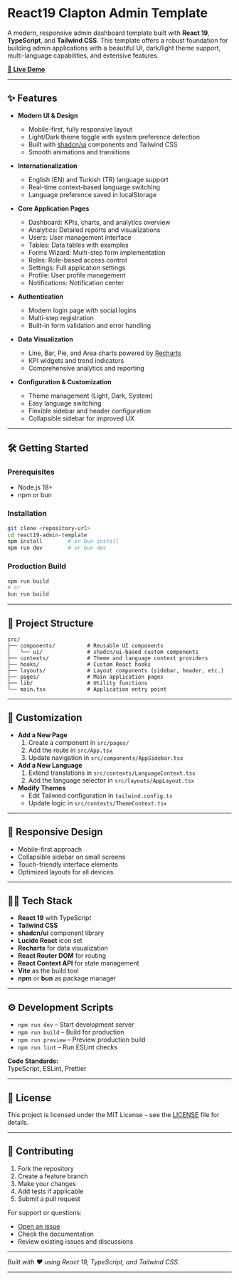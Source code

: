 # React19 Clapton Admin Template

A modern, responsive admin dashboard template built with **React 19**, **TypeScript**, and **Tailwind CSS**. This template offers a robust foundation for building admin applications with a beautiful UI, dark/light theme support, multi-language capabilities, and extensive features.

[🚀 **Live Demo**](https://react19-clapton-admin-template-free.vercel.app/)

---

## ✨ Features

- **Modern UI & Design**
  - Mobile-first, fully responsive layout
  - Light/Dark theme toggle with system preference detection
  - Built with [shadcn/ui](https://ui.shadcn.com/) components and Tailwind CSS
  - Smooth animations and transitions

- **Internationalization**
  - English (EN) and Turkish (TR) language support
  - Real-time context-based language switching
  - Language preference saved in localStorage

- **Core Application Pages**
  - Dashboard: KPIs, charts, and analytics overview
  - Analytics: Detailed reports and visualizations
  - Users: User management interface
  - Tables: Data tables with examples
  - Forms Wizard: Multi-step form implementation
  - Roles: Role-based access control
  - Settings: Full application settings
  - Profile: User profile management
  - Notifications: Notification center

- **Authentication**
  - Modern login page with social logins
  - Multi-step registration
  - Built-in form validation and error handling

- **Data Visualization**
  - Line, Bar, Pie, and Area charts powered by [Recharts](https://recharts.org/)
  - KPI widgets and trend indicators
  - Comprehensive analytics and reporting

- **Configuration & Customization**
  - Theme management (Light, Dark, System)
  - Easy language switching
  - Flexible sidebar and header configuration
  - Collapsible sidebar for improved UX

---

## 🛠️ Getting Started

### Prerequisites

- Node.js 18+
- npm or bun

### Installation

```bash
git clone <repository-url>
cd react19-admin-template
npm install        # or bun install
npm run dev        # or bun dev
```

### Production Build

```bash
npm run build
# or
bun run build
```

---

## 📁 Project Structure

```
src/
├── components/          # Reusable UI components
│   └── ui/              # shadcn/ui-based custom components
├── contexts/            # Theme and language context providers
├── hooks/               # Custom React hooks
├── layouts/             # Layout components (sidebar, header, etc.)
├── pages/               # Main application pages
├── lib/                 # Utility functions
└── main.tsx             # Application entry point
```

---

## 🎨 Customization

- **Add a New Page**
  1. Create a component in `src/pages/`
  2. Add the route in `src/App.tsx`
  3. Update navigation in `src/components/AppSidebar.tsx`
- **Add a New Language**
  1. Extend translations in `src/contexts/LanguageContext.tsx`
  2. Add the language selector in `src/layouts/AppLayout.tsx`
- **Modify Themes**
  - Edit Tailwind configuration in `tailwind.config.ts`
  - Update logic in `src/contexts/ThemeContext.tsx`

---

## 📱 Responsive Design

- Mobile-first approach
- Collapsible sidebar on small screens
- Touch-friendly interface elements
- Optimized layouts for all devices

---

## 🧑‍💻 Tech Stack

- **React 19** with TypeScript
- **Tailwind CSS**
- **shadcn/ui** component library
- **Lucide React** icon set
- **Recharts** for data visualization
- **React Router DOM** for routing
- **React Context API** for state management
- **Vite** as the build tool
- **npm** or **bun** as package manager

---

## ⚙️ Development Scripts

- `npm run dev` – Start development server
- `npm run build` – Build for production
- `npm run preview` – Preview production build
- `npm run lint` – Run ESLint checks

**Code Standards:**  
TypeScript, ESLint, Prettier

---

## 📄 License

This project is licensed under the MIT License – see the [LICENSE](LICENSE) file for details.

---

## 🤝 Contributing

1. Fork the repository
2. Create a feature branch
3. Make your changes
4. Add tests if applicable
5. Submit a pull request

For support or questions:  
- [Open an issue](https://github.com/sametuca/react19-clapton-admin-template-free/issues)
- Check the documentation
- Review existing issues and discussions

---

_Built with ❤️ using React 19, TypeScript, and Tailwind CSS._

---
